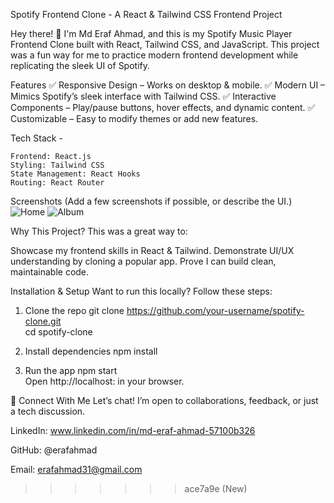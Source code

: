 
Spotify Frontend Clone - A React & Tailwind CSS Frontend Project

Hey there! 👋 I'm Md Eraf Ahmad, and this is my Spotify Music Player Frontend Clone built with React, Tailwind CSS, and JavaScript. This project was a fun way for me to practice modern frontend development while replicating the sleek UI of Spotify.

Features
✅ Responsive Design – Works on desktop & mobile.
✅ Modern UI – Mimics Spotify’s sleek interface with Tailwind CSS.
✅ Interactive Components – Play/pause buttons, hover effects, and dynamic content.
✅ Customizable – Easy to modify themes or add new features.


Tech Stack -

    Frontend: React.js
    Styling: Tailwind CSS
    State Management: React Hooks 
    Routing: React Router

Screenshots
(Add a few screenshots if possible, or describe the UI.)
![Home](screenshot:home.png)
![Album](screenshot.player.png)


Why This Project?
This was a great way to:

Showcase my frontend skills in React & Tailwind.
Demonstrate UI/UX understanding by cloning a popular app.
Prove I can build clean, maintainable code.


Installation & Setup
Want to run this locally? Follow these steps:

1. Clone the repo
        git clone https://github.com/your-username/spotify-clone.git  
        cd spotify-clone  

2. Install dependencies
        npm install  

3. Run the app
        npm start  
        Open http://localhost: in your browser.


🔗 Connect With Me
Let’s chat! I’m open to collaborations, feedback, or just a tech discussion.

LinkedIn: www.linkedin.com/in/md-eraf-ahmad-57100b326

GitHub: @erafahmad

Email: erafahmad31@gmail.com
>>>>>>> ace7a9e (New)
